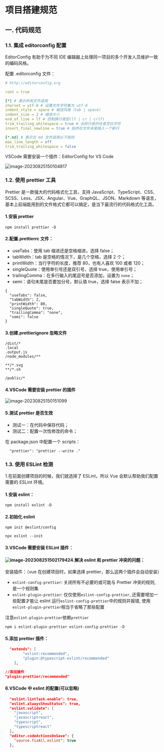 # 项目搭建规范

## 一. 代码规范

### 1.1. 集成 editorconfig 配置

EditorConfig 有助于为不同 IDE 编辑器上处理同一项目的多个开发人员维护一致的编码风格。

配置 .editorconfig 文件：

```yaml
# http://editorconfig.org

root = true

[*] # 表示所有文件适用
charset = utf-8 # 设置文件字符集为 utf-8
indent_style = space # 缩进风格（tab | space）
indent_size = 2 # 缩进大小
end_of_line = lf # 控制换行类型(lf | cr | crlf)
trim_trailing_whitespace = true # 去除行首的任意空白字符
insert_final_newline = true # 始终在文件末尾插入一个新行

[*.md] # 表示仅 md 文件适用以下规则
max_line_length = off
trim_trailing_whitespace = false
```

VSCode 需要安装一个插件：EditorConfig for VS Code

![image-20230825150104817](https://cdn.jsdelivr.net/gh/OneOneT/images@main/image-20230825150104817.png)

### 1.2. 使用 prettier 工具

Prettier 是一款强大的代码格式化工具，支持 JavaScript、TypeScript、CSS、SCSS、Less、JSX、Angular、Vue、GraphQL、JSON、Markdown 等语言，基本上前端能用到的文件格式它都可以搞定，是当下最流行的代码格式化工具。

#### 1.安装 prettier

```npm
npm install prettier -D
```

#### 2.配置.prettierrc 文件：

- useTabs：使用 tab 缩进还是空格缩进，选择 false；
- tabWidth：tab 是空格的情况下，是几个空格，选择 2 个；
- printWidth：当行字符的长度，推荐 80，也有人喜欢 100 或者 120；
- singleQuote：使用单引号还是双引号，选择 true，使用单引号；
- trailingComma：在多行输入的尾逗号是否添加，设置为 `none`；
- semi：语句末尾是否要加分号，默认值 true，选择 false 表示不加；

```
{
  "useTabs": false,
  "tabWidth": 2,
  "printWidth": 80,
  "singleQuote": true,
  "trailingComma": "none",
  "semi": false
}
```

#### 3.创建.prettierignore 忽略文件

```
/dist/*
.local
.output.js
/node_modules/**

**/*.svg
**/*.sh

/public/*
```

#### 4.VSCode 需要安装 prettier 的插件

![image-20230825150151099](https://cdn.jsdelivr.net/gh/OneOneT/images@main/image-20230825150151099.png)

#### 5.测试 prettier 是否生效

- 测试一：在代码中保存代码；
- 测试二：配置一次性修改的命令；

在 package.json 中配置一个 scripts：

```shell
  "prettier": "prettier --write ."
```

### 1.3. 使用 ESLint 检测

1.在前面创建项目的时候，我们就选择了 ESLint，所以 Vue 会默认帮助我们配置需要的 ESLint 环境。

#### 1.安装 eslint：

```shell
npm install eslint -D
```

#### 2.初始化 eslint

```shell
npm init @eslint/config
```

```shell
npx eslint --init
```

#### 3.VSCode 需要安装 ESLint 插件：

#### ![image-20230825150217942](https://cdn.jsdelivr.net/gh/OneOneT/images@main/image-20230825150217942.png)4.解决 eslint 和 prettier 冲突的问题：

安装插件：（vue 在创建项目时，如果选择 prettier，那么这两个插件会自动安装）

- `eslint-config-prettier`: 关闭所有不必要的或可能与 Prettier 冲突的规则, 是一个规则集
- `eslint-plugin-prettier`: 仅仅使用`eslint-config-prettier`, 还需要增加一些配置才能让 eslint 运行`eslint-config-prettier`中的规则并报错, 使用`eslint-plugin-prettier`相当于省略了那些配置

注意`eslint-plugin-prettier`依赖`prettier`

```shell
npm i eslint-plugin-prettier eslint-config-prettier -D
```

#### 5.添加 prettier 插件：

```json
  "extends": [
        "eslint:recommended",
        "plugin:@typescript-eslint/recommended"
    ],
```

```json
//添加插件
"plugin:prettier/recommended"
```

#### 6.VSCode 中 eslint 的配置(可以忽略)

```json
  "eslint.lintTask.enable": true,
  "eslint.alwaysShowStatus": true,
  "eslint.validate": [
    "javascript",
    "javascriptreact",
    "typescript",
    "typescriptreact"
  ],
  "editor.codeActionsOnSave": {
    "source.fixAll.eslint": true
  },
```
